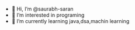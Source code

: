 - 👋 Hi, I’m @saurabh-saran
- 👀 I’m interested in programing
- 🌱 I’m currently learning java,dsa,machin learning
  
<!---
saurabh-saran/saurabh-saran is a ✨ special ✨ repository because its `README.md` (this file) appears on your GitHub profile.
You can click the Preview link to take a look at your changes.
--->
